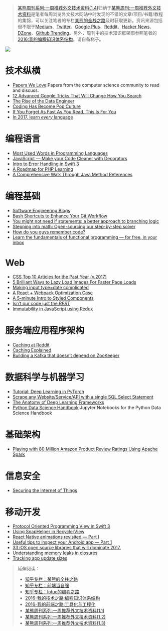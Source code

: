 > [某熊周刊系列:一周推荐外文技术资料(1.4)](https://zhuanlan.zhihu.com/p/25017944)归纳于[某熊周刊:一周推荐外文技术资料](https://github.com/wxyyxc1992/Coder-Knowledge-Graph/tree/master/Weekly)是笔者每周浏览外文技术网站中时发现的不错的文章/项目/书籍/教程的集锦，可以关注笔者的专栏[某熊的全栈之路](https://zhuanlan.zhihu.com/wxyyxc1992)及时获取更新。资讯来源包括但不限于[Medium](https://medium.com/)、[Twitter](https://twitter.com/)、[Google Plus](https://plus.google.com/)、[Reddit](https://www.reddit.com/)、[Hacker News](https://news.ycombinator.com/)、[DZone](https://dzone.com/)、[Github Trending](https://github.com/trending)。另外，周刊中的技术知识框架图参照笔者的[2016:我的编程知识体系结构](https://zhuanlan.zhihu.com/p/24476917?refer=wxyyxc1992)。请自备梯子。

![](https://coding.net/u/hoteam/p/Cache/git/raw/master/2017/1/2/075AB14B-09E7-4BB7-B59D-D1DE13B1E571.png)

# 技术纵横

- [Papers We Love](https://github.com/papers-we-love/papers-we-love):Papers from the computer science community to read and discuss.
- [12 Advanced Google Tricks That Will Change How You Search](https://medium.com/marketing-and-entrepreneurship/12-advanced-google-tricks-that-will-change-how-you-search-c29446fd0073#.144zuemij)
- [The Rise of the Data Engineer](https://medium.com/@maximebeauchemin/the-rise-of-the-data-engineer-91be18f1e603#.54fowndni)
- [Coding Has Become Pop Culture](https://hackernoon.com/coding-has-become-a-pop-culture-939100f84b0c#.jb3bo0846)
- [If You Forget As Fast As You Read, This Is For You](https://betterhumans.coach.me/if-you-forget-as-fast-as-you-read-this-is-for-you-afe1aaf04b7d#.w4s4gcrox)
- [In 2017, learn *every* language](https://blog.bradfieldcs.com/in-2017-learn-every-language-59b11f68eee#.nt50pzee5)

# 编程语言

- [Most Used Words in Programming Languages](https://anvaka.github.io/common-words/#?lang=js)
- [JavaScript — Make your Code Cleaner with Decorators](https://medium.com/@NetanelBasal/javascript-make-your-code-cleaner-with-decorators-d34fc72af947#.ad2ykevu5)
- [Intro to Error Handling in Swift 3](https://medium.com/ios-geek-community/intro-to-error-handling-in-swift-3-edb2ce6a6668#.k8f98y9yy)
- [A Roadmap for PHP Learning](https://medium.com/@mattburgess/a-roadmap-for-php-learning-e7071b528424#.60x3yck2d)
- [A Comprehensive Walk Through Java Method References](https://dzone.com/articles/a-comprehensive-walk-over-java-method-references?utm_source=mybridge&utm_medium=web&utm_campaign=read_more)

# 编程基础
- [Software Engineering Blogs](https://github.com/kilimchoi/engineering-blogs)
- [Bash Shortcuts to Enhance Your Git Workflow](https://medium.freecodecamp.com/bash-shortcuts-to-enhance-your-git-workflow-5107d64ea0ff#.mycv3z6pa)
- [You might not need if statements: a better approach to branching logic](https://hackernoon.com/you-might-not-need-if-statements-a-better-approach-to-branching-logic-59b4f877697f#.pnmxdconp)
- [Stepping into math: Open-sourcing our step-by-step solver](https://blog.socratic.org/stepping-into-math-open-sourcing-our-step-by-step-solver-9b5da066ae36#.6bt7wr11o)
- [How do you guys remember code?](https://www.reddit.com/r/learnprogramming/comments/5pgq5r/how_do_you_guys_remember_code/)
- [Learn the fundamentals of functional programming — for free, in your inbox](https://medium.freecodecamp.com/learning-the-fundamentals-of-functional-programming-425c9fd901c6#.rlhebquuo)

# Web
- [CSS Top 10 Articles for the Past Year (v.2017)](https://medium.mybridge.co/css-top-10-articles-for-the-past-year-v-2017-e5f4a1ee30f8?source=reading_list---------17-2---------)
- [5 Brilliant Ways to Lazy Load Images For Faster Page Loads](http://blog.dynamicdrive.com/5-brilliant-ways-to-lazy-load-images-for-faster-page-loads/)
- [Making input type=date complicated](https://medium.com/samsung-internet-dev/making-input-type-date-complicated-a544fd27c45a#.ipm77phyj)
- [A React + Webpack Optimization Case](https://medium.com/@kudochien/a-react-webpack-optimization-case-27da392fb3ec#.wuwtvb7vq)
- [A 5-minute Intro to Styled Components](https://medium.freecodecamp.com/a-5-minute-intro-to-styled-components-41f40eb7cd55#.pmezoo9qf)
- [Isn’t our code just the *BEST*](https://medium.com/bumpers/isnt-our-code-just-the-best-f028a78f33a9#.8l8u7xmkc)
- [Immutability in JavaScript using Redux](https://www.toptal.com/javascript/immutability-in-javascript-using-redux?utm_source=mybridge&utm_medium=web&utm_campaign=read_more)

# 服务端应用程序架构

- [Caching at Reddit](https://redditblog.com/2017/01/17/caching-at-reddit/?utm_source=mybridge&utm_medium=web&utm_campaign=read_more)
- [Caching Explained](https://cachingexplained.com/#caching-explained)
- [Building a Kafka that doesn’t depend on ZooKeeper](https://medium.com/the-hoard/building-a-kafka-that-doesnt-depend-on-zookeeper-2c4701b6e961#.wsyo3nnyy)

# 数据科学与机器学习

- [Tutorial: Deep Learning in PyTorch](http://iamtrask.github.io/2017/01/15/pytorch-tutorial/?utm_source=mybridge&utm_medium=web&utm_campaign=read_more)
- [Scrape any Website/Service/API with a single SQL Select Statement](https://hackernoon.com/scrape-any-website-service-api-with-a-single-sql-select-statement-8d60be1e9a49#.qk9dmtpdv)
- [The Anatomy of Deep Learning Frameworks](https://medium.com/@gokul_uf/the-anatomy-of-deep-learning-frameworks-46e2a7af5e47#.v68wm4ltw)
- [Python Data Science Handbook](https://github.com/jakevdp/PythonDataScienceHandbook?utm_source=mybridge&utm_medium=web&utm_campaign=read_more):Jupyter Notebooks for the Python Data Science Handbook

# 基础架构
- [Playing with 80 Million Amazon Product Review Ratings Using Apache Spark](http://minimaxir.com/2017/01/amazon-spark/?utm_source=mybridge&utm_medium=web&utm_campaign=read_more)

# 信息安全
- [Securing the Internet of Things](https://iot-for-all.com/securing-the-internet-of-things-cd478d87ab92#.1qlub260s)

# 移动开发
- [Protocol Oriented Programming View in Swift 3](https://medium.com/ios-geek-community/protocol-oriented-programming-view-in-swift-3-8bcb3305c427#.2jk68w2sk)
- [Using SnapHelper in RecyclerView](https://blog.mindorks.com/using-snaphelper-in-recyclerview-fc616b6833e8?source=reading_list---------54-1---------)
- [React Native animations revisited — Part I](https://blog.callstack.io/react-native-animations-revisited-part-i-783143d4884#.4tywterbm)
- [Useful tips to inspect your Android app — Part 1](https://medium.com/freenet-engineering/useful-tips-to-inspect-your-android-app-part-1-34415239e91a#.4ft9uc743)
- [33 iOS open source libraries that will dominate 2017.](https://medium.com/app-coder-io/33-ios-open-source-libraries-that-will-dominate-2017-4762cf3ce449#.rnux26lgd)
- [Understanding memory leaks in closures](https://medium.com/compileswift/understanding-memory-leaks-in-closures-48207214cba#.p9xaigne4)
- [Tracking app update sizes](https://medium.com/google-developers/tracking-app-update-sizes-1a1f57634f7b#.lv0ymtwry)

> 延伸阅读：
> - [知乎专栏：某熊的全栈之路](https://zhuanlan.zhihu.com/wxyyxc1992)
> - [知乎专栏：前端当自强](https://zhuanlan.zhihu.com/c_67532981)
> - [知乎专栏：lotuc的编程之路](https://zhuanlan.zhihu.com/lotuc)
> - [2016-我的技术之路:编程知识体系结构](https://zhuanlan.zhihu.com/p/24476917?refer=wxyyxc1992)
> - [2016-我的前端之路:工具化与工程化](https://zhuanlan.zhihu.com/p/24575395?refer=wxyyxc1992)
> - [某熊周刊系列:一周推荐外文技术资料(1.1)](https://zhuanlan.zhihu.com/p/24739573)
> - [某熊周刊系列:一周推荐外文技术资料(1.2)](https://zhuanlan.zhihu.com/p/24840980)
> - [某熊周刊系列:一周推荐外文技术资料(1.3)](https://zhuanlan.zhihu.com/p/24940337)
